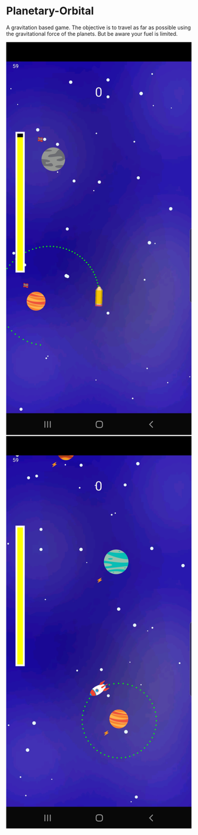 # Planetary-Orbital 
<p>A gravitation based game. The objective is to travel as far as possible using the gravitational force of the planets.
But be aware your fuel is limited.</p>
<img src="app/planetary1.png" alt="image1" class="inline" width="500"/>
<img src="app/planetary2.png" alt="image2" class="inline" width="500"/>
